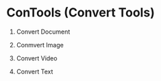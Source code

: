 # ConTools (Convert Tools)

1. Convert Document

2. Conmvert Image

3. Convert Video

4. Convert Text
